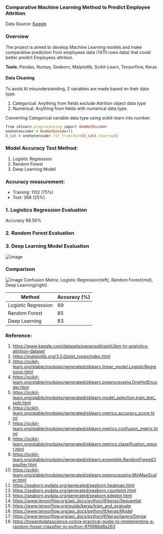 ### Comparative Machine Learning Method to Predict Employee Attrition
Data Source: [Kaggle](https://www.kaggle.com/datasets/pavansubhasht/ibm-hr-analytics-attrition-dataset)
### Overview
The project is aimed to develop Machine Learning models and make comparative prediction from employees data (1470 rows data) that could better predict Employees attrition.

**Tools:** Pandas, Numpy, Seaborn, Matplotlib, Scikit-Learn, Tensorflow, Keras

#### Data Cleaning
To avoid AI misunderstanding, 2 variables are made based on their data type.
1. Categorical: Anything from fields exclude Attrition  object data type
2. Numerical:  Anything from fields with numerical data type.

Converting Categorical variable data type using scikit-learn into number:
``` ruby
from sklearn.preprocessing import OneHotEncoder
onehotencoder = OneHotEncoder()
X_cat = onehotencoder.fit_transform(X_cat).toarray()
```
### Model Accuracy Test Method:
1. Logistic Regression
2. Random Forest
3. Deep Learning Model 

### Accuracy measurement:
 - Training: 1102 (75%)
 - Test: 368 (25%)

### 1. Logistics Regression Evaluation
Accuracy 88.56%

### 2. Random Forest Evaluation

### 3. Deep Learning Model Evaluation

![image](https://user-images.githubusercontent.com/37673834/169192599-d06e652a-7a06-4309-b9e5-d2f6e7eab3ff.png)


### Comparison

![image](https://user-images.githubusercontent.com/37673834/169203314-84f5b0e0-2406-4e74-af64-d9022e0f4da9.png)
Confusion Matrix: Logistic Regression(left), Random Forest(mid), Deep Learning(right)

|   Method           |Accuracy (%)|
|--------------------|------------|
| Logistic Regression|         89 |
| Random Forest      |         85 |
| Deep Learning      |         83 |

### Reference:
1. https://www.kaggle.com/datasets/pavansubhasht/ibm-hr-analytics-attrition-dataset
2. https://matplotlib.org/3.5.0/plot_types/index.html
3. https://scikit-learn.org/stable/modules/generated/sklearn.linear_model.LogisticRegression.html
4. https://scikit-learn.org/stable/modules/generated/sklearn.preprocessing.OneHotEncoder.html
5. https://scikit-learn.org/stable/modules/generated/sklearn.model_selection.train_test_split.html
6. https://scikit-learn.org/stable/modules/generated/sklearn.metrics.accuracy_score.html
7. https://scikit-learn.org/stable/modules/generated/sklearn.metrics.confusion_matrix.html
8. https://scikit-learn.org/stable/modules/generated/sklearn.metrics.classification_report.html
9. https://scikit-learn.org/stable/modules/generated/sklearn.ensemble.RandomForestClassifier.html
10. https://scikit-learn.org/stable/modules/generated/sklearn.preprocessing.MinMaxScaler.html
11. https://seaborn.pydata.org/generated/seaborn.heatmap.html
12. https://seaborn.pydata.org/generated/seaborn.countplot.html
13. https://seaborn.pydata.org/generated/seaborn.kdeplot.html
14. https://www.tensorflow.org/api_docs/python/tf/keras/Sequential
15. https://www.tensorflow.org/guide/keras/train_and_evaluate
16. https://www.tensorflow.org/api_docs/python/tf/keras/Model
17. https://www.tensorflow.org/api_docs/python/tf/keras/layers/Dense
18. https://towardsdatascience.com/a-practical-guide-to-implementing-a-random-forest-classifier-in-python-979988d8a263
